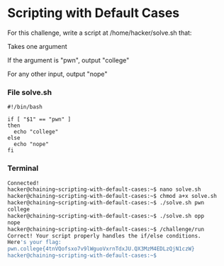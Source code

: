 # Scripting with Default Cases
For this challenge, write a script at /home/hacker/solve.sh that:

Takes one argument

If the argument is "pwn", output "college"

For any other input, output "nope"
### File solve.sh
```
#!/bin/bash

if [ "$1" == "pwn" ]
then
  echo "college"
else
  echo "nope"
fi
```
### Terminal
```bash
Connected!
hacker@chaining~scripting-with-default-cases:~$ nano solve.sh
hacker@chaining~scripting-with-default-cases:~$ chmod a+x solve.sh
hacker@chaining~scripting-with-default-cases:~$ ./solve.sh pwn
college
hacker@chaining~scripting-with-default-cases:~$ ./solve.sh opp
nope
hacker@chaining~scripting-with-default-cases:~$ /challenge/run
Correct! Your script properly handles the if/else conditions.
Here's your flag:
pwn.college{4tnVQofsxo7v9lWguoVxrnTdxJU.QX3MzM4EDLzQjN1czW}
hacker@chaining~scripting-with-default-cases:~$
```

